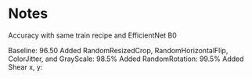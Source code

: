 # Notes

Accuracy with same train recipe and EfficientNet B0

Baseline: 96.50
Added RandomResizedCrop, RandomHorizontalFlip, ColorJitter, and GrayScale: 98.5%
Added RandomRotation: 99.5%
Added Shear x, y: 

